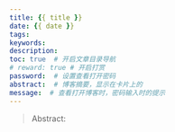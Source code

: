 ```yaml
---
title: {{ title }}
date: {{ date }}
tags:
keywords:
description:
toc: true  # 开启文章目录导航
# reward: true # 开启打赏
password:  # 设置查看打开密码
abstract:  # 博客摘要，显示在卡片上的
message:  # 查看打开博客时，密码输入时的提示
---
```


> Abstract: 

<!-- more -->